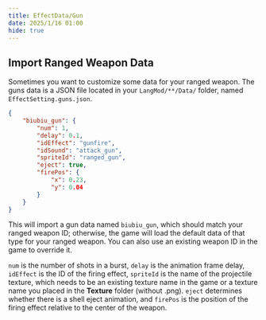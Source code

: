 ```yaml
---
title: EffectData/Gun
date: 2025/1/16 01:00
hide: true
---
```


## Import Ranged Weapon Data

Sometimes you want to customize some data for your ranged weapon. The guns data is a JSON file located in your `LangMod/**/Data/` folder, named `EffectSetting.guns.json`.
```json
{
    "biubiu_gun": {
        "num": 1,
        "delay": 0.1,
        "idEffect": "gunfire",
        "idSound": "attack_gun",
        "spriteId": "ranged_gun",
        "eject": true,
        "firePos": {
            "x": 0.23,
            "y": 0.04
        }
    }
}
```

This will import a gun data named `biubiu_gun`, which should match your ranged weapon ID; otherwise, the game will load the default data of that type for your ranged weapon. You can also use an existing weapon ID in the game to override it.

`num` is the number of shots in a burst, `delay` is the animation frame delay, `idEffect` is the ID of the firing effect, `spriteId` is the name of the projectile texture, which needs to be an existing texture name in the game or a texture name you placed in the **Texture** folder (without .png). `eject` determines whether there is a shell eject animation, and `firePos` is the position of the firing effect relative to the center of the weapon.